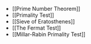 - [[Prime Number Theorem]]
- [[Primality Test]]
- [[Sieve of Eratosthenes]]
- [[The Fermat Test]]
- [[Millar-Rabin Primality Test]]